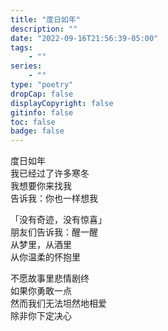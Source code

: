 ```yaml
---
title: "度日如年"
description: ""
date: "2022-09-16T21:56:39-05:00"
tags: 
    - ""
series: 
    - ""
type: "poetry"
dropCap: false
displayCopyright: false
gitinfo: false
toc: false
badge: false
---
```

度日如年  
我已经过了许多寒冬  
我想要你来找我  
告诉我：你也一样想我  

「没有奇迹，没有惊喜」  
朋友们告诉我：醒一醒  
从梦里，从酒里  
从你温柔的怀抱里  

不愿故事里悲情剧终  
如果你勇敢一点  
然而我们无法坦然地相爱  
除非你下定决心  
